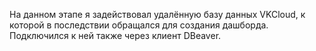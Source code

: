 На данном этапе я задействовал удалённую базу данных VKCloud, к которой в последствии обращался для создания дашборда. 
Подключился к ней также через клиент DBeaver.
